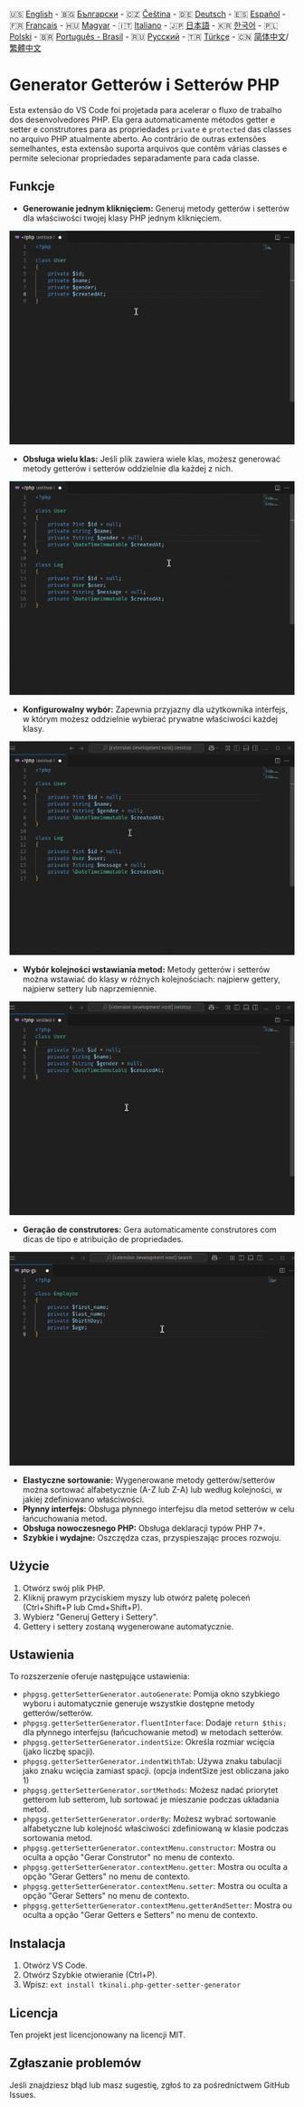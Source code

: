 🇺🇸 [English](./README.md) - 🇧🇬 [Български](./README_BG.md) - 🇨🇿 [Čeština](./README_CS.md) - 🇩🇪 [Deutsch](./README_DE.md) - 🇪🇸 [Español](./README_ES.md) - 🇫🇷 [Français](./README_FR.md) - 🇭🇺 [Magyar](./README_HU.md) - 🇮🇹 [Italiano](./README_IT.md) - 🇯🇵 [日本語](./README_JA.md) - 🇰🇷 [한국어](./README_KO.md) - 🇵🇱 [Polski](./README_PL.md) - 🇧🇷 [Português - Brasil](./README_PT-BR.md) - 🇷🇺 [Русский](./README_RU.md) - 🇹🇷 [Türkçe](./README_TR.md) - 🇨🇳 [简体中文](./README_ZH-CN.md)/[繁體中文](./README_ZH-TW.md)

# Generator Getterów i Setterów PHP

Esta extensão do VS Code foi projetada para acelerar o fluxo de trabalho dos desenvolvedores PHP. Ela gera automaticamente métodos getter e setter e construtores para as propriedades `private` e `protected` das classes no arquivo PHP atualmente aberto. Ao contrário de outras extensões semelhantes, esta extensão suporta arquivos que contêm várias classes e permite selecionar propriedades separadamente para cada classe.

## Funkcje

- **Generowanie jednym kliknięciem:** Generuj metody getterów i setterów dla właściwości twojej klasy PHP jednym kliknięciem.

![Generowanie jednym kliknięciem](images/one-click.gif "Generowanie jednym kliknięciem")

- **Obsługa wielu klas:** Jeśli plik zawiera wiele klas, możesz generować metody getterów i setterów oddzielnie dla każdej z nich.

![Obsługa wielu klas](images/multi-class.gif "Obsługa wielu klas")

- **Konfigurowalny wybór:** Zapewnia przyjazny dla użytkownika interfejs, w którym możesz oddzielnie wybierać prywatne właściwości każdej klasy.

![Konfigurowalny wybór](images/property-select.gif "Konfigurowalny wybór")

- **Wybór kolejności wstawiania metod:** Metody getterów i setterów można wstawiać do klasy w różnych kolejnościach: najpierw gettery, najpierw settery lub naprzemiennie.

![Wybór kolejności wstawiania metod](images/flexible-sort.gif "Wybór kolejności wstawiania metod")

- **Geração de construtores:** Gera automaticamente construtores com dicas de tipo e atribuição de propriedades.

![Geração de construtores](images/constructor.gif "Geração de construtores")

- **Elastyczne sortowanie:** Wygenerowane metody getterów/setterów można sortować alfabetycznie (A-Z lub Z-A) lub według kolejności, w jakiej zdefiniowano właściwości.
- **Płynny interfejs:** Obsługa płynnego interfejsu dla metod setterów w celu łańcuchowania metod.
- **Obsługa nowoczesnego PHP:** Obsługa deklaracji typów PHP 7+.
- **Szybkie i wydajne:** Oszczędza czas, przyspieszając proces rozwoju.

## Użycie

1. Otwórz swój plik PHP.
2. Kliknij prawym przyciskiem myszy lub otwórz paletę poleceń (Ctrl+Shift+P lub Cmd+Shift+P).
3. Wybierz "Generuj Gettery i Settery".
4. Gettery i settery zostaną wygenerowane automatycznie.

## Ustawienia

To rozszerzenie oferuje następujące ustawienia:

- `phpgsg.getterSetterGenerator.autoGenerate`: Pomija okno szybkiego wyboru i automatycznie generuje wszystkie dostępne metody getterów/setterów.
- `phpgsg.getterSetterGenerator.fluentInterface`: Dodaje `return $this;` dla płynnego interfejsu (łańcuchowanie metod) w metodach setterów.
- `phpgsg.getterSetterGenerator.indentSize`: Określa rozmiar wcięcia (jako liczbę spacji).
- `phpgsg.getterSetterGenerator.indentWithTab`: Używa znaku tabulacji jako znaku wcięcia zamiast spacji. (opcja indentSize jest obliczana jako 1)
- `phpgsg.getterSetterGenerator.sortMethods`: Możesz nadać priorytet getterom lub setterom, lub sortować je mieszanie podczas układania metod.
- `phpgsg.getterSetterGenerator.orderBy`: Możesz wybrać sortowanie alfabetyczne lub kolejność właściwości zdefiniowaną w klasie podczas sortowania metod.
- `phpgsg.getterSetterGenerator.contextMenu.constructor`: Mostra ou oculta a opção "Gerar Construtor" no menu de contexto.
- `phpgsg.getterSetterGenerator.contextMenu.getter`: Mostra ou oculta a opção "Gerar Getters" no menu de contexto.
- `phpgsg.getterSetterGenerator.contextMenu.setter`: Mostra ou oculta a opção "Gerar Setters" no menu de contexto.
- `phpgsg.getterSetterGenerator.contextMenu.getterAndSetter`: Mostra ou oculta a opção "Gerar Getters e Setters" no menu de contexto.

## Instalacja

1. Otwórz VS Code.
2. Otwórz Szybkie otwieranie (Ctrl+P).
3. Wpisz: `ext install tkinali.php-getter-setter-generator`

## Licencja

Ten projekt jest licencjonowany na licencji MIT.

## Zgłaszanie problemów

Jeśli znajdziesz błąd lub masz sugestię, zgłoś to za pośrednictwem GitHub Issues.